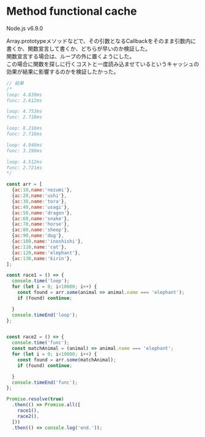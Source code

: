 # Method functional cache

Node.js v6.9.0  

Array.prototypeメソッドなどで、その引数となるCallbackをそのまま引数内に書くか、関数宣言して書くか、どちらが早いのか検証した。  
関数宣言する場合は、ループの外に置くようにした。  
この場合に関数を探しに行くコストと一度読み込ませているというキャッシュの効果が結果に影響するのかを検証したかった。  

  
```js
// 結果
/*
loop: 4.830ms
func: 2.612ms

loop: 4.753ms
func: 2.718ms

loop: 8.216ms
func: 2.716ms

loop: 4.948ms
func: 3.190ms

loop: 4.512ms
func: 2.721ms
*/
```
  
```js
const arr = [
  {ac:10,name:'nezumi'},
  {ac:20,name:'ushi'},
  {ac:30,name:'tora'},
  {ac:40,name:'usagi'},
  {ac:50,name:'dragon'},
  {ac:60,name:'snake'},
  {ac:70,name:'horse'},
  {ac:80,name:'sheep'},
  {ac:90,name:'dog'},
  {ac:100,name:'inoshishi'},
  {ac:110,name:'cat'},
  {ac:120,name:'elephant'},
  {ac:130,name:'kirin'},
];

const race1 = () => {
  console.time('loop');
  for (let i = 0; i<10000; i++) {
    const found = arr.some(animal => animal.name === 'elephant');
    if (found) continue;

  }
  console.timeEnd('loop');
};


const race2 = () => {
  console.time('func');
  const matchAnimal = (animal) => animal.name === 'elephant';
  for (let i = 0; i<10000; i++) {
    const found = arr.some(matchAnimal);
    if (found) continue;

  }
  console.timeEnd('func');
};

Promise.resolve(true)
  .then(() => Promise.all([
    race1(),
    race2(),
  ]))
  .then(() => console.log('end.'));
```